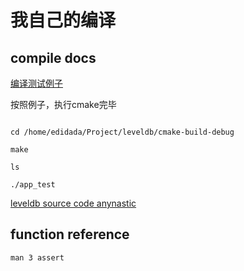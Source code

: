 # 我自己的编译

## compile docs

[编译测试例子](https://zhuanlan.zhihu.com/p/34657032)

按照例子，执行cmake完毕

```shell

cd /home/edidada/Project/leveldb/cmake-build-debug

make

ls

./app_test
```


[leveldb source code anynastic](https://github.com/snipercy/leveldb)


## function reference

```shell
man 3 assert
```